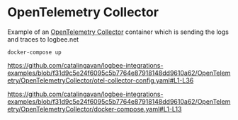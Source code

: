 # OpenTelemetry Collector

Example of an [OpenTelemetry Collector](https://opentelemetry.io/docs/collector/) container which is sending the logs and traces to logbee.net

```
docker-compose up
```

https://github.com/catalingavan/logbee-integrations-examples/blob/f31d9c5e24f6095c5b7764e87918148dd9610a62/OpenTelemetry/OpenTelemetryCollector/otel-collector-config.yaml#L1-L36

https://github.com/catalingavan/logbee-integrations-examples/blob/f31d9c5e24f6095c5b7764e87918148dd9610a62/OpenTelemetry/OpenTelemetryCollector/docker-compose.yaml#L1-L13
